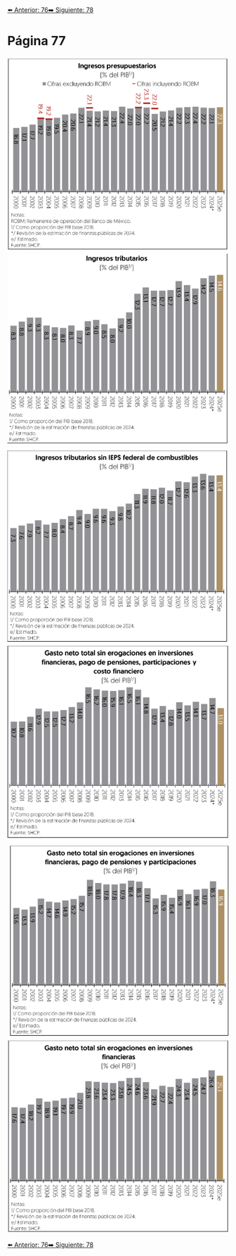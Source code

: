 [⬅️ Anterior: 76](./76.md)[➡️ Siguiente: 78](./78.md)

# Página 77


![ongresos ](../img/77.1.png)
![ongresos truburarios](../img/77.2.png)
![ingrsos tribuatrios sin ieps](../img/77.3.png)
![gasto neto toal](../img/77.4.png)
![gasto neto toal sin iner](../img/77.5.png)
![hastop neto toal erogacioneso](../img/77.6.png)


[⬅️ Anterior: 76](./76.md)[➡️ Siguiente: 78](./78.md)
